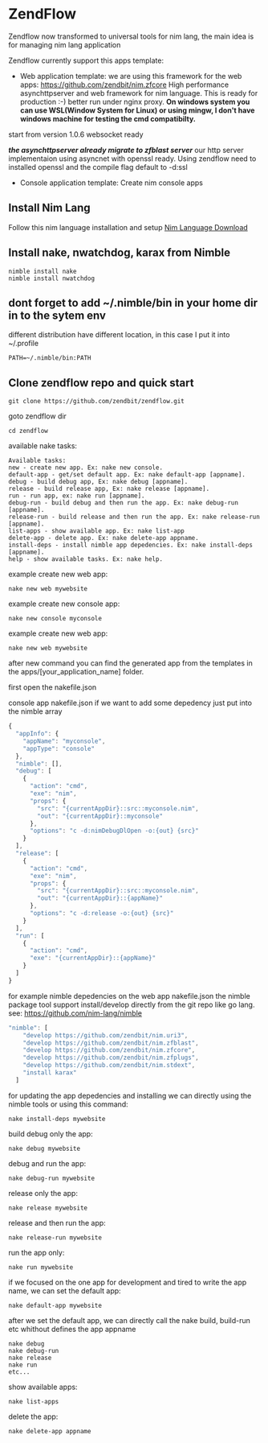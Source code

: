 # ZendFlow
Zendflow now transformed to universal tools for nim lang, the main idea is for managing nim lang application

Zendflow currently support this apps template:
- Web application template:
we are using this framework for the web apps: https://github.com/zendbit/nim.zfcore
High performance asynchttpserver and web framework for nim language. This is ready for production :-) better run under nginx proxy. **On windows system you can use WSL(Window System for Linux) or using mingw, I don't have windows machine for testing the cmd compatibilty.**

start from version 1.0.6 websocket ready

***the asynchttpserver already migrate to zfblast server*** our http server implementaion using asyncnet with openssl ready. Using zendflow need to installed openssl and the compile flag default to -d:ssl

- Console application template:
Create nim console apps

## Install Nim Lang

Follow this nim language installation and setup [Nim Language Download](https://nim-lang.org/install.html)

## Install nake, nwatchdog, karax from Nimble
```shell
nimble install nake
nimble install nwatchdog
```

## dont forget to add ~/.nimble/bin in your home dir in to the sytem env
different distribution have different location, in this case I put it into ~/.profile
```shell
PATH=~/.nimble/bin:PATH
```

## Clone zendflow repo and quick start
```shell
git clone https://github.com/zendbit/zendflow.git
```

goto zendflow dir
```shell
cd zendflow
```

available nake tasks:
```
Available tasks:
new - create new app. Ex: nake new console.
default-app - get/set default app. Ex: nake default-app [appname].
debug - build debug app, Ex: nake debug [appname].
release - build release app, Ex: nake release [appname].
run - run app, ex: nake run [appname].
debug-run - build debug and then run the app. Ex: nake debug-run [appname].
release-run - build release and then run the app. Ex: nake release-run [appname].
list-apps - show available app. Ex: nake list-app
delete-app - delete app. Ex: nake delete-app appname.
install-deps - install nimble app depedencies. Ex: nake install-deps [appname].
help - show available tasks. Ex: nake help.
```

example create new web app:
```shell
nake new web mywebsite
```

example create new console app:
```shell
nake new console myconsole
```

example create new web app:
```shell
nake new web mywebsite
```

after new command you can find the generated app from the templates in the apps/[your_application_name] folder.

first open the nakefile.json

console app nakefile.json
if we want to add some depedency just put into the nimble array
```javascript
{
  "appInfo": {
    "appName": "myconsole",
    "appType": "console"
  },
  "nimble": [],
  "debug": [
    {
      "action": "cmd",
      "exe": "nim",
      "props": {
        "src": "{currentAppDir}::src::myconsole.nim",
        "out": "{currentAppDir}::myconsole"
      },
      "options": "c -d:nimDebugDlOpen -o:{out} {src}"
    }
  ],
  "release": [
    {
      "action": "cmd",
      "exe": "nim",
      "props": {
        "src": "{currentAppDir}::src::myconsole.nim",
        "out": "{currentAppDir}::{appName}"
      },
      "options": "c -d:release -o:{out} {src}"
    }
  ],
  "run": [
    {
      "action": "cmd",
      "exe": "{currentAppDir}::{appName}"
    }
  ]
}
```

for example nimble depedencies on the web app nakefile.json
the nimble package tool support install/develop directly from the git repo like go lang.
see: https://github.com/nim-lang/nimble
```javascript
"nimble": [
    "develop https://github.com/zendbit/nim.uri3",
    "develop https://github.com/zendbit/nim.zfblast",
    "develop https://github.com/zendbit/nim.zfcore",
    "develop https://github.com/zendbit/nim.zfplugs",
    "develop https://github.com/zendbit/nim.stdext",
    "install karax"
  ]
```

for updating the app depedencies and installing we can directly using the nimble tools or using this command:
```shell
nake install-deps mywebsite
```

build debug only the app:
```shell
nake debug mywebsite
```

debug and run the app:
```shell
nake debug-run mywebsite
```

release only the app:
```shell
nake release mywebsite
```

release and then run the app:
```shell
nake release-run mywebsite
```

run the app only:
```shell
nake run mywebsite
```

if we focused on the one app for development and tired to write the app name, we can set the default app:
```shell
nake default-app mywebsite
```

after we set the default app, we can directly call the nake build, build-run etc whithout defines the app appname
```shell
nake debug
nake debug-run
nake release
nake run
etc...
```

show available apps:
```shell
nake list-apps
```

delete the app:
```shell
nake delete-app appname
```
